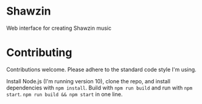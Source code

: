 # Shawzin
Web interface for creating Shawzin music

# Contributing
Contributions welcome. Please adhere to the standard code style I'm using.

Install Node.js (I'm running version 10), clone the repo, and install dependencies with `npm install`. Build with `npm run build` and run with `npm start`. `npm run build && npm start` in one line.